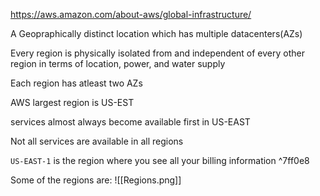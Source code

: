 https://aws.amazon.com/about-aws/global-infrastructure/

A Geopraphically distinct location which has multiple datacenters(AZs)

Every region is physically isolated from and independent of every other region in terms of location, power, and water supply

Each region has atleast two AZs

AWS largest region is US-EST

services almost always become available first in US-EAST

Not all services are available in all regions

`US-EAST-1` is the region where you see all your billing information ^7ff0e8

Some of the regions are:
![[Regions.png]]
